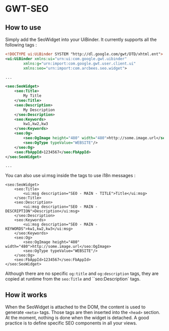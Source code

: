 # GWT-SEO
## How to use

Simply add the SeoWidget into your UiBinder. It currently supports all the following tags :

```xml
<!DOCTYPE ui:UiBinder SYSTEM "http://dl.google.com/gwt/DTD/xhtml.ent">
<ui:UiBinder xmlns:ui="urn:ui:com.google.gwt.uibinder"
        xmlns:g="urn:import:com.google.gwt.user.client.ui"
        xmlns:seo="urn:import:com.arcbees.seo.widget">

...

<seo:SeoWidget>
    <seo:Title>
        My Title
    </seo:Title>
    <seo:Description>
        My Description
    </seo:Description>
    <seo:Keywords>
        kw1,kw2,kw3
    </seo:Keywords>
    <seo:Og>
        <seo:OgImage height="480" width="480">http://some.image.url</seo:OgImage>
        <seo:OgType typeValue="WEBSITE"/>
    </seo:Og>
    <seo:FbAppId>1234567</seo:FbAppId>
</seo:SeoWidget>

...
```

You can also use ui:msg inside the tags to use i18n messages :

```
<seo:SeoWidget>
    <seo:Title>
        <ui:msg description="SEO - MAIN - TITLE">Title</ui:msg>
    </seo:Title>
    <seo:Description>
        <ui:msg description="SEO - MAIN - DESCRIPTION">Description</ui:msg>
    </seo:Description>
    <seo:Keywords>
        <ui:msg description="SEO - MAIN - KEYWORDS">kw1,kw2,kw3</ui:msg>
    </seo:Keywords>
    <seo:Og>
        <seo:OgImage height="480" width="480">http://some.image.url</seo:OgImage>
        <seo:OgType typeValue="WEBSITE"/>
    </seo:Og>
    <seo:FbAppId>1234567</seo:FbAppId>
</seo:SeoWidget>
```

Although there are no specific `og:title` and `og:description` tags, they are copied at runtime from the `seo:Title` and ``seo:Description` tags.

## How it works
When the SeoWidget is attached to the DOM, the content is used to generate `<meta>` tags.
Those tags are then inserted into the `<head>` section. At the moment, nothing is done when the widget is detached.
A good practice is to define specific SEO components in all your views.
